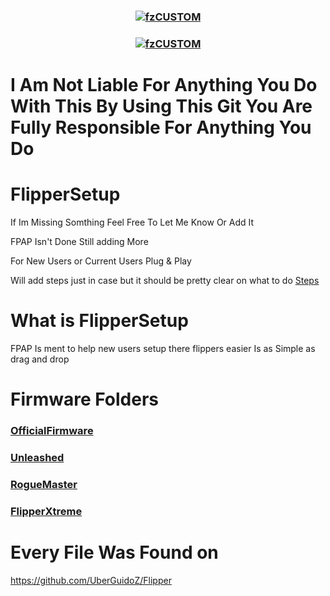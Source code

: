 <h3 align="center">
<a href="https://github.com/SoPlug/FlipperPlugAndPlay">
<img src="https://cdn.discordapp.com/attachments/1026942721182662697/1055231021303476255/SP.png" align="center" alt="fzCUSTOM" border="0">
</a>
</h3>


<h3 align="center">
<a href="https://github.com/SoPlug/FlipperSetup">
<img src="https://cdn.discordapp.com/attachments/1026942721182662697/1055980482849931296/newWarn.png" align="center" alt="fzCUSTOM" border="0">
</a>
</h3>

# I Am Not Liable For Anything You Do With This By Using This Git You Are Fully Responsible For Anything You Do

# FlipperSetup
If Im Missing Somthing Feel Free To Let Me Know Or Add It

FPAP Isn't Done Still adding More

For New Users or Current Users Plug & Play

Will add steps just in case but it should be pretty clear on what to do
[Steps](https://github.com/SoPlug/FlipperSetup/blob/main/Steps.md)

# What is FlipperSetup

FPAP Is ment to help new users setup there flippers easier 
Is as Simple as drag and drop

# Firmware Folders
### [OfficialFirmware](https://github.com/SoPlug/FlipperPlugAndPlay/tree/main/OfficialFirmware)
### [Unleashed](https://github.com/SoPlug/FlipperPlugAndPlay/tree/main/Unleashed)
### [RogueMaster](https://github.com/SoPlug/FlipperPlugAndPlay/tree/main/RogueMaster)
### [FlipperXtreme](https://github.com/SoPlug/FlipperPlugAndPlay/tree/main/FlipperXtreme)

# Every File Was Found on 
https://github.com/UberGuidoZ/Flipper

